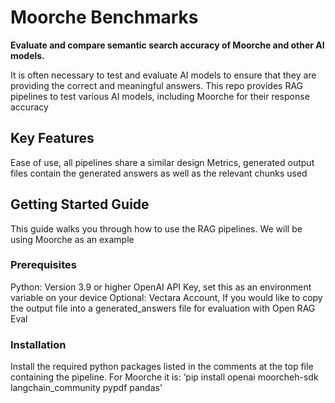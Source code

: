 # Moorche Benchmarks

**Evaluate and compare semantic search accuracy of Moorche and other AI models.**

It is often necessary to test and evaluate AI models to ensure that they are providing the correct and meaningful answers. This repo provides RAG pipelines to test various AI models, including Moorche for their response accuracy

## Key Features
Ease of use, all pipelines share a similar design
Metrics, generated output files contain the generated answers as well as the relevant chunks used
## Getting Started Guide
This guide walks you through how to use the RAG pipelines. We will be using Moorche as an example
### Prerequisites
Python: Version 3.9 or higher
OpenAI API Key, set this as an environment variable on your device
Optional: Vectara Account, If you would like to copy the output file into a generated_answers file for evaluation with Open RAG Eval
### Installation
Install the required python packages listed in the comments at the top file containing the pipeline. For Moorche it is:
‘pip install openai moorcheh-sdk langchain_community pypdf pandas’
